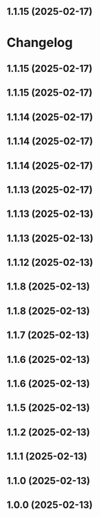## 1.1.15 (2025-02-17)
# Changelog

## 1.1.15 (2025-02-17)

## 1.1.15 (2025-02-17)
## 1.1.14 (2025-02-17)


## 1.1.14 (2025-02-17)

## 1.1.14 (2025-02-17)
## 1.1.13 (2025-02-17)


## 1.1.13 (2025-02-13)

## 1.1.13 (2025-02-13)

## 1.1.12 (2025-02-13)

## 1.1.8 (2025-02-13)

## 1.1.8 (2025-02-13)

## 1.1.7 (2025-02-13)

## 1.1.6 (2025-02-13)

## 1.1.6 (2025-02-13)

## 1.1.5 (2025-02-13)

## 1.1.2 (2025-02-13)

## 1.1.1 (2025-02-13)

## 1.1.0 (2025-02-13)

## 1.0.0 (2025-02-13)
